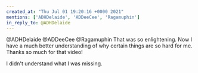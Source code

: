 ```yaml
---
created_at: "Thu Jul 01 19:20:16 +0000 2021"
mentions: ['ADHDelaide', 'ADDeeCee', 'Ragamuphin']
in_reply_to: @ADHDelaide
---
```


@ADHDelaide @ADDeeCee @Ragamuphin That was so enlightening. Now I have a much better understanding of why certain things are so hard for me. Thanks so much for that video!

I didn't understand what I was missing.